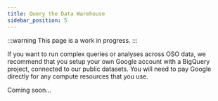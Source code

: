 ```yaml
---
title: Query the Data Warehouse
sidebar_position: 5
---
```


:::warning
This page is a work in progress.
:::

If you want to run complex queries or analyses across OSO data, we recommend that you setup your own Google account with a BigQuery project, connected to our public datasets. You will need to pay Google directly for any compute resources that you use.

Coming soon...
